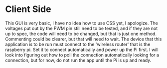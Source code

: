 # Client Side
This GUI is very basic, I have no idea how to use CSS yet, I apologize. The voltages put out by the PWM pin still need to be tested, and if they are not up to spec, the code will need to be changed, but that is just one method. 
Commenting could be clearer, but that will need to wait.
The device that this application is to be run must connect to the 'wireless router' that is the raspberry pi. Set it to connect automatically and power up the Pi first. 
I will look into figuring out how to poll the connection automatically looking for a connection, but for now, do not run the app until the Pi is up and ready.
